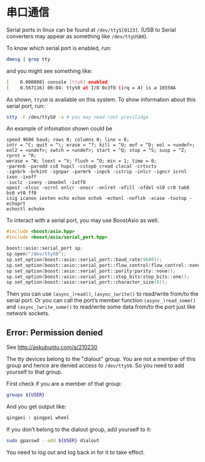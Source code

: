 串口通信
========

Serial ports in linux can be found at `/dev/ttyS[0123]`. (USB to Serial converters may appear as something like `/dev/ttyUSB0`).

To know which serial port is enabled, run:

```bash
dmesg | grep tty
```

and you might see something like:

```bash
[    0.000000] console [tty0] enabled
[    0.567116] 00:04: ttyS0 at I/O 0x3f8 (irq = 4) is a 16550A
```

As shown, `ttyS0` is available on this system. To show information about this serial port, run:

```bash
stty -F /dev/ttyS0 -a # you may need root previlidge
```

An example of infomation shown could be

    speed 9600 baud; rows 0; columns 0; line = 0;
    intr = ^C; quit = ^\; erase = ^?; kill = ^U; eof = ^D; eol = <undef>;
    eol2 = <undef>; swtch = <undef>; start = ^Q; stop = ^S; susp = ^Z; rprnt = ^R;
    werase = ^W; lnext = ^V; flush = ^O; min = 1; time = 0;
    -parenb -parodd cs8 hupcl -cstopb cread clocal -crtscts
    -ignbrk -brkint -ignpar -parmrk -inpck -istrip -inlcr -igncr icrnl ixon -ixoff
    -iuclc -ixany -imaxbel -iutf8
    opost -olcuc -ocrnl onlcr -onocr -onlret -ofill -ofdel nl0 cr0 tab0 bs0 vt0 ff0
    isig icanon iexten echo echoe echok -echonl -noflsh -xcase -tostop -echoprt
    echoctl echoke

To interact with a serial port, you may use BoostAsio as well.

```cpp
#include <boost/asio.hpp>
#include <boost/asio/serial_port.hpp>

boost::asio::serial_port sp;
sp.open("/dev/ttyS0");
sp.set_option(boost::asio::serial_port::baud_rate(9600));
sp.set_option(boost::asio::serial_port::flow_control(flow_control::none));
sp.set_option(boost::asio::serial_port::parity(parity::none));
sp.set_option(boost::asio::serial_port::stop_bits(stop_bits::one));
sp.set_option(boost::asio::serial_port::character_size(8));
```

Then you can use `(async_)read()`, `(async_)write()` to read/write from/to the serial port. Or you can call the port’s member function `(async_)read_some()` and `(async_)write_some()` to read/write some data from/to the port just like network sockets.

Error: Permission denied
------------------------

See <http://askubuntu.com/a/210230>

The tty devices belong to the "dialout" group. You are not a member of this group and hence are denied access to `/dev/ttyS0`. So you need to add yourself to that group.

First check if you are a member of that group:

```bash
groups ${USER}
```

And you get output like:

```bash
qingpei : qingpei wheel
```

If you don’t belong to the dialout group, add yourself to it:

```bash
sudo gpasswd --add ${USER} dialout
```

You need to log out and log back in for it to take effect.
